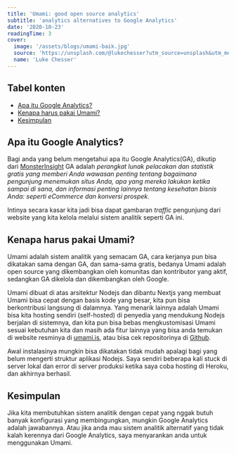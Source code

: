 ```yaml
---
title: 'Umami: good open source analytics'
subtitle: 'analytics alternatives to Google Analytics'
date: '2020-10-23'
readingTime: 3
cover:
  image: '/assets/blogs/umami-baik.jpg'
  source: 'https://unsplash.com/@lukechesser?utm_source=unsplash&utm_medium=referral&utm_content=creditCopyText'
  name: 'Luke Chesser'
---
```


## Tabel konten

- [Apa itu Google Analytics?](#apa-itu-google-analytics)
- [Kenapa harus pakai Umami?](#kenapa-harus-pakai-umami)
- [Kesimpulan](#kesimpulan)

## <a name='apa-itu-google-analytics'>Apa itu Google Analytics?</a>

Bagi anda yang belum mengetahui apa itu Google Analytics(GA), dikutip dari [MonsterInsight](https://www.monsterinsights.com/docs/what-is-google-analytics/) GA adalah _perangkat lunak pelacakan dan statistik gratis yang memberi Anda wawasan penting tentang bagaimana pengunjung menemukan situs Anda, apa yang mereka lakukan ketika sampai di sana, dan informasi penting lainnya tentang kesehatan bisnis Anda: seperti eCommerce dan konversi prospek._

Intinya secara kasar kita jadi bisa dapat gambaran _traffic_ pengunjung dari website yang kita kelola melalui sistem analitik seperti GA ini.

## <a name='kenapa-harus-pakai-umami'>Kenapa harus pakai Umami?</a>

Umami adalah sistem analitik yang semacam GA, cara kerjanya pun bisa dikatakan sama dengan GA, dan sama-sama gratis, bedanya Umami adalah open source yang dikembangkan oleh komunitas dan kontributor yang aktif, sedangkan GA dikelola dan dikembangkan oleh Google.

Umami dibuat di atas arsitektur Nodejs dan dibantu Nextjs yang membuat Umami bisa cepat dengan basis kode yang besar, kita pun bisa berkontribusi langsung di dalamnya. Yang menarik lainnya adalah Umami bisa kita hosting sendiri (self-hosted) di penyedia yang mendukung Nodejs berjalan di sistemnya, dan kita pun bisa bebas mengkustomisasi Umami sesuai kebutuhan kita dan masih ada fitur lainnya yang bisa anda temukan di website resminya di [umami.is](https://umami.is/), atau bisa cek repositorinya di [Github](https://github.com/mikecao/umami).

Awal instalasinya mungkin bisa dikatakan tidak mudah apalagi bagi yang belum mengerti struktur aplikasi Nodejs. Saya sendiri beberapa kali stuck di server lokal dan error di server produksi ketika saya coba hosting di Heroku, dan akhirnya berhasil.

## <a name='kesimpulan'>Kesimpulan</a>

Jika kita membutuhkan sistem analitik dengan cepat yang nggak butuh banyak konfigurasi yang membingungkan, mungkin Google Analytics adalah jawabannya. Atau jika anda mau sistem analitik alternatif yang tidak kalah kerennya dari Google Analytics, saya menyarankan anda untuk menggunakan Umami.
